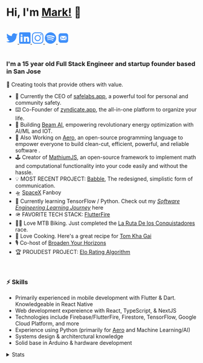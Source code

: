 # __Hi, I'm [Mark!](https://twitter.com/MarkMusic2727)__ 👋

<br/>

<a href="https://twitter.com/MarkMusic2727">
<svg xmlns="http://www.w3.org/2000/svg" x="0px" y="0px"
width="30" height="30"
viewBox="0 0 172 172"
style=" fill:#000000;"><g fill="none" fill-rule="nonzero" stroke="none" stroke-width="1" stroke-linecap="butt" stroke-linejoin="miter" stroke-miterlimit="10" stroke-dasharray="" stroke-dashoffset="0" font-family="none" font-weight="none" font-size="none" text-anchor="none" style="mix-blend-mode: normal"><path d="M0,172v-172h172v172z" fill="none"></path><g fill="#3e8ffa"><path d="M172,30.82226c-6.4388,2.85547 -12.9056,5.01107 -20.07226,5.73894c7.16667,-4.3112 12.9056,-11.47787 15.76107,-19.3724c-7.16667,4.31119 -14.33333,7.16667 -22.19988,8.6224c-7.16667,-7.16667 -16.48893,-11.47787 -26.51106,-11.47787c-19.3724,0 -35.13347,15.76107 -35.13347,35.10547c0,2.88346 0,5.73893 0.72786,7.89453c-29.39453,-1.42774 -55.17773,-15.06119 -72.39453,-36.56119c-3.58333,5.03906 -5.01107,11.47786 -5.01107,17.91667c0,12.20573 6.43881,22.95573 15.76107,29.39453c-5.73893,-0.72786 -11.44987,-2.1556 -15.76107,-4.31119c0,0 0,0 0,0.72786c0,17.18881 12.17774,31.52214 27.93881,34.4056c-2.85547,0.69988 -5.71094,1.42774 -9.29427,1.42774c-2.1556,0 -4.3112,0 -6.4668,-0.72786c4.31119,14.33333 17.2168,24.38346 32.97786,24.38346c-12.17773,9.32227 -27.23893,15.03321 -43.72786,15.03321c-2.85547,0 -5.73893,0 -8.5944,-0.69988c15.76107,10.02214 34.4056,15.76107 53.75,15.76107c65.22787,0 100.33333,-53.75 100.33333,-100.33333c0,-1.42774 0,-2.85547 0,-4.31119c7.16667,-5.01107 12.9056,-11.44988 17.91667,-18.61654"></path></g></g></svg>
</a>
<a href="https://www.linkedin.com">
<svg xmlns="http://www.w3.org/2000/svg" x="0px" y="0px"
width="30" height="30"
viewBox="0 0 172 172"
style=" fill:#000000;"><g fill="none" fill-rule="nonzero" stroke="none" stroke-width="1" stroke-linecap="butt" stroke-linejoin="miter" stroke-miterlimit="10" stroke-dasharray="" stroke-dashoffset="0" font-family="none" font-weight="none" font-size="none" text-anchor="none" style="mix-blend-mode: normal"><path d="M0,172v-172h172v172z" fill="none"></path><g fill="#3e8ffa"><path d="M156.23893,0h-140.47786c-8.5944,0 -15.76107,7.16667 -15.76107,15.76107v140.47786c0,8.5944 7.16667,15.76107 15.76107,15.76107h140.47786c8.5944,0 15.76107,-7.16667 15.76107,-15.76107v-140.47786c0,-8.5944 -7.16667,-15.76107 -15.76107,-15.76107zM50.16667,143.33333h-28.66667v-78.83333h28.66667zM35.83333,55.17774c-8.5944,0 -14.33333,-5.73893 -14.33333,-12.9056c0,-7.86654 5.73893,-13.60547 14.33333,-13.60547c8.5944,0 14.33333,5.73893 14.33333,12.9056c0,7.86654 -5.73893,13.60547 -14.33333,13.60547zM150.5,143.33333h-28.66667v-43c0,-11.47786 -7.89453,-14.33333 -10.02213,-14.33333c-2.1556,0 -11.47787,1.42774 -11.47787,14.33333c0,1.42774 0,43 0,43h-28.66667v-78.83333h28.66667v11.47787c4.3112,-6.4668 11.47787,-11.47787 25.08333,-11.47787c13.60547,0 25.08333,10.75 25.08333,35.83333z"></path></g></g></svg>
</a>
<a href="https://www.instagram.com/markmusic2727/">
<svg xmlns="http://www.w3.org/2000/svg" x="0px" y="0px"
width="30" height="30"
viewBox="0 0 172 172"
style=" fill:#000000;"><g fill="none" fill-rule="nonzero" stroke="none" stroke-width="1" stroke-linecap="butt" stroke-linejoin="miter" stroke-miterlimit="10" stroke-dasharray="" stroke-dashoffset="0" font-family="none" font-weight="none" font-size="none" text-anchor="none" style="mix-blend-mode: normal"><path d="M0,172v-172h172v172z" fill="none"></path><g fill="#3e8ffa"><path d="M49.92548,0c-27.49519,0 -49.92548,22.43029 -49.92548,49.92548v72.14904c0,27.49519 22.43029,49.92548 49.92548,49.92548h72.14904c27.49519,0 49.92548,-22.43029 49.92548,-49.92548v-72.14904c0,-27.49519 -22.43029,-49.92548 -49.92548,-49.92548zM49.92548,13.23077h72.14904c20.33714,0 36.69471,16.33173 36.69471,36.69471v72.14904c0,20.33714 -16.33173,36.69471 -36.69471,36.69471h-72.14904c-20.33714,0 -36.69471,-16.33173 -36.69471,-36.69471v-72.14904c0,-20.33714 16.33173,-36.69471 36.69471,-36.69471zM135.61538,26.46154c-5.47837,0 -9.92308,4.44471 -9.92308,9.92308c0,5.47837 4.44471,9.92308 9.92308,9.92308c5.47837,0 9.92308,-4.44471 9.92308,-9.92308c0,-5.47837 -4.44471,-9.92308 -9.92308,-9.92308zM86,39.69231c-25.50541,0 -46.30769,20.80228 -46.30769,46.30769c0,25.50541 20.80228,46.30769 46.30769,46.30769c25.50541,0 46.30769,-20.80228 46.30769,-46.30769c0,-25.50541 -20.80228,-46.30769 -46.30769,-46.30769zM86,52.92308c18.34736,0 33.07692,14.72957 33.07692,33.07692c0,18.34736 -14.72956,33.07692 -33.07692,33.07692c-18.34735,0 -33.07692,-14.72956 -33.07692,-33.07692c0,-18.34735 14.72957,-33.07692 33.07692,-33.07692z"></path></g></g></svg>
</a>
<a href="https://open.spotify.com/user/wxz5d0in64yl12jqba74n4n39?si=R1Ad2ur1Tuq7zBG4MjUr9A">
<svg xmlns="http://www.w3.org/2000/svg" x="0px" y="0px"
width="30" height="30"
viewBox="0 0 172 172"
style=" fill:#000000;"><g fill="none" fill-rule="nonzero" stroke="none" stroke-width="1" stroke-linecap="butt" stroke-linejoin="miter" stroke-miterlimit="10" stroke-dasharray="" stroke-dashoffset="0" font-family="none" font-weight="none" font-size="none" text-anchor="none" style="mix-blend-mode: normal"><path d="M0,172v-172h172v172z" fill="none"></path><g fill="#3e8ffa"><path d="M86,0c-47.6256,0 -86,38.3744 -86,86c0,47.6256 38.3744,86 86,86c47.6256,0 86,-38.3744 86,-86c0,-47.6256 -38.3744,-86 -86,-86zM121.06671,126.36419c-1.3179,0 -2.66165,-0.67188 -3.97956,-1.34375c-12.5589,-7.26142 -27.77945,-11.24099 -44.31791,-11.24099c-9.2512,0 -18.52824,1.31791 -27.13341,3.30769c-1.31791,0 -3.30769,0.67187 -3.95373,0.67187c-3.30769,0 -5.29747,-2.66165 -5.29747,-5.29747c0,-3.30769 1.98978,-5.29747 4.6256,-5.94351c10.59495,-2.66166 21.16406,-3.97957 32.43089,-3.97957c18.5024,0 35.71274,4.6256 50.26142,13.23077c1.98978,1.31791 3.30769,2.63582 3.30769,5.94351c-0.64603,2.66165 -3.30769,4.65144 -5.94351,4.65144zM130.31791,103.85637c-1.98978,0 -3.30769,-0.64603 -4.6256,-1.31791c-13.90264,-8.60517 -33.07692,-13.90264 -54.91286,-13.90264c-10.56911,0 -20.49219,1.34375 -27.77945,3.30769c-1.98978,0.67187 -2.63581,0.67187 -3.97956,0.67187c-3.95373,0 -6.61538,-3.30769 -6.61538,-6.61538c0,-3.97956 1.98978,-5.94351 5.29747,-7.28726c9.92308,-2.63582 19.84615,-4.6256 33.74879,-4.6256c22.48197,0 44.31791,5.29747 61.52825,15.89243c2.63581,1.3179 3.95372,3.95372 3.95372,6.61538c0,3.95372 -2.63582,7.26142 -6.61538,7.26142zM140.91286,77.39483c-1.98978,0 -2.66165,-0.64603 -4.6256,-1.31791c-15.89243,-9.2512 -39.69231,-14.54868 -62.84615,-14.54868c-11.91287,0 -23.82572,1.31791 -34.42067,3.95373c-1.31791,0 -2.63582,0.67187 -4.6256,0.67187c-4.6256,0.67188 -7.93329,-3.30769 -7.93329,-7.93329c0,-4.6256 2.63582,-7.28726 5.94351,-7.93329c12.58473,-3.97957 25.8155,-5.29748 41.03606,-5.29748c25.11779,0 51.57933,5.29748 71.42548,16.53846c2.66165,1.31791 4.65144,3.95373 4.65144,7.93329c-0.67188,4.6256 -3.97957,7.93329 -8.60517,7.93329z"></path></g></g></svg>
</a>
<a href="mailto:markmusic999@gmail.com">
<svg xmlns="http://www.w3.org/2000/svg" x="0px" y="0px"
width="30" height="30"
viewBox="0 0 172 172"
style=" fill:#000000;"><g fill="none" fill-rule="nonzero" stroke="none" stroke-width="1" stroke-linecap="butt" stroke-linejoin="miter" stroke-miterlimit="10" stroke-dasharray="" stroke-dashoffset="0" font-family="none" font-weight="none" font-size="none" text-anchor="none" style="mix-blend-mode: normal"><path d="M0,172v-172h172v172z" fill="none"></path><g fill="#3e8ffa"><path d="M48.16,13.76c-18.95899,0 -34.4,15.44101 -34.4,34.4v75.68c0,18.95899 15.44101,34.4 34.4,34.4h75.68c18.95899,0 34.4,-15.44101 34.4,-34.4v-75.68c0,-18.95899 -15.44101,-34.4 -34.4,-34.4zM44.72,55.04h82.56c0.6192,0 1.2032,0.06987 1.7536,0.24187l-33.81547,33.78188c-5.0912,5.0912 -13.37865,5.0912 -18.46985,0l-33.78188,-33.78188c0.5504,-0.172 1.1344,-0.24187 1.7536,-0.24187zM38.08187,60.1664l25.86719,25.8336l-25.86719,25.8336c-0.172,-0.5504 -0.24187,-1.1344 -0.24187,-1.7536v-48.16c0,-0.6192 0.06987,-1.2032 0.24187,-1.7536zM133.91813,60.1664c0.172,0.5504 0.24187,1.1344 0.24187,1.7536v48.16c0,0.6192 -0.06988,1.2032 -0.24187,1.7536l-25.90078,-25.8336zM68.8,90.85094l3.06375,3.09735c3.8872,3.8872 9.01145,5.81172 14.10265,5.81172c5.1256,0 10.21546,-1.92452 14.10266,-5.81172l3.09734,-3.09735l25.86719,25.86719c-0.5504,0.172 -1.1344,0.24187 -1.7536,0.24187h-82.56c-0.6192,0 -1.2032,-0.06988 -1.7536,-0.24187z"></path></g></g></svg>
</a>

<br />
<br />

### I'm a 15 year old Full Stack Engineer and startup founder based in San Jose

🙌 Creating tools that provide others with value.

- 🔧  Currently the CEO of [safelabs.app](https://www.safelabs.app), a powerful tool for personal and community safety.
- ⌨️   Co-Founder of [zyndicate.app](https://www.zyndicate.app/), the all-in-one platform to organize your life.
- 🧠  Building [Beam AI](https://github.com/beam-ai), empowering revolutionary energy optimization with AI/ML and IOT.
- 🚀 Also Working on [Aero](https://github.com/aero-lang/aero), an open-source programming language to empower everyone to build clean-cut, efficient, powerful, and reliable software .
- 🕹  Creator of [MathiumJS](http://mathiumjs.surge.sh/docs/), an open-source framework to implement math and computational functionality into your code easily and without the hassle.
- 💡  MOST RECENT PROJECT: [Babble](https://github.com/markmusic2727/babble), The redesigned, simplistic form of communication.
- 🛸  [SpaceX](https://www.spacex.com/) Fanboy
- 🌱  Currently learning TensorFlow / Python. Check out my [_Software Engineering Learning Journey_](https://github.com/markmusic2727/learning) here
- 🪖  FAVORITE TECH STACK: [FlutterFire](https://firebase.flutter.dev/)
- 🚵‍♂️  Love MTB Biking. Just completed the [La Ruta De los Conquistadores](https://www.larutadelosconquistadores.com/home) race.
- 🌮  Love Cooking. Here's a great recipe for [Tom Kha Gai](https://40aprons.com/tom-kha-soup-whole30/)
- 🎙  Co-host of [Broaden Your Horizons](https://podcasts.apple.com/us/podcast/broaden-your-horizons/id1506491023)
- 🏆  PROUDEST PROJECT: [Elo Rating Algorithm](https://github.com/markmusic2727/elo_rating_algorithm)

<br />

### ⚡️ Skills

- Primarily experienced in mobile development with Flutter & Dart. Knowledgeable in React Native
- Web development expereience with React, TypeScript, & NextJS
- Technologies include Firebase/FlutterFire, Firestore, TensorFlow, Google Cloud Platform, and more
- Experience using Python (primarily for [Aero](https://github.com/aero-lang/aero) and Machine Learning/AI)
- Systems design & architerctural knowledge
- Solid base in Arduino & hardware development



<details>
<summary>Stats</summary>
<br />
<img align="right alt="Most-Used Languages" src="https://github-readme-stats.vercel.app/api/top-langs/?username=markmusic2727&layout=compact" />
                                                                                                                                               
<br /> 

![Mark's Github Stats](https://github-readme-stats.vercel.app/api?username=markmusic2727&count_private=true&show_icons=true&theme=algolia)

[![wakatime stats](https://github-readme-stats.vercel.app/api/wakatime?username=markmusic2727)](https://github.com/anuraghazra/github-readme-stats)
</details>

<br />
<br />

